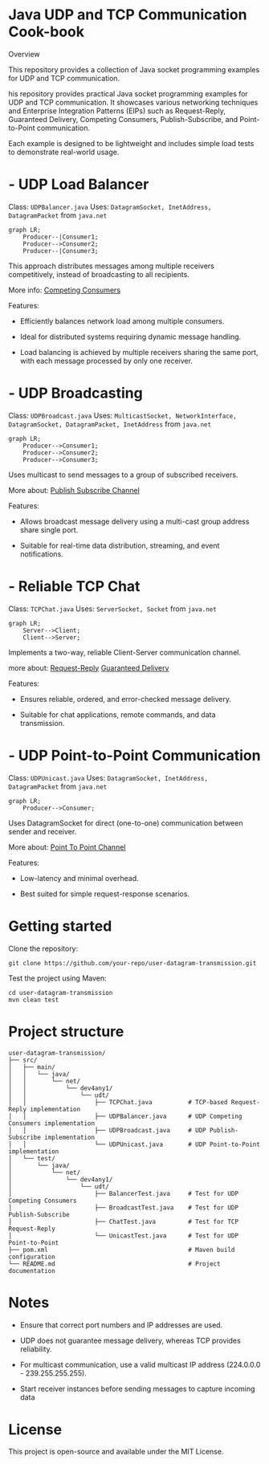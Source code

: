 # Java UDP and TCP Communication Cook-book

Overview

This repository provides a collection of Java socket programming examples for UDP and TCP communication.

his repository provides practical Java socket programming examples for UDP and TCP communication. It showcases various networking techniques and Enterprise Integration Patterns (EIPs) such as Request-Reply, Guaranteed Delivery, Competing Consumers, Publish-Subscribe, and Point-to-Point communication.

Each example is designed to be lightweight and includes simple load tests to demonstrate real-world usage.

# - UDP Load Balancer

Class: `UDPBalancer.java` Uses: `DatagramSocket, InetAddress, DatagramPacket` from `java.net`


```mermaid
graph LR;
    Producer--|Consumer1;
    Producer-->Consumer2;
    Producer--|Consumer3;
```

This approach distributes messages among multiple receivers competitively, instead of broadcasting to all recipients.

More info: <a href="https://www.enterpriseintegrationpatterns.com/patterns/messaging/CompetingConsumers.html">Competing Consumers</a>

Features:

* Efficiently balances network load among multiple consumers.

* Ideal for distributed systems requiring dynamic message handling.

* Load balancing is achieved by multiple receivers sharing the same port, with each message processed by only one receiver.

# - UDP Broadcasting

Class: `UDPBroadcast.java` Uses: `MulticastSocket, NetworkInterface, DatagramSocket, DatagramPacket, InetAddress` from `java.net`

```mermaid
graph LR;
    Producer-->Consumer1;
    Producer-->Consumer2;
    Producer-->Consumer3;
```

Uses multicast to send messages to a group of subscribed receivers.

More about: <a href="https://www.enterpriseintegrationpatterns.com/patterns/messaging/PublishSubscribeChannel.html">Publish Subscribe Channel</a>

Features:

* Allows broadcast message delivery using a multi-cast group address share single port.

* Suitable for real-time data distribution, streaming, and event notifications.

# - Reliable TCP Chat

Class: `TCPChat.java` Uses: `ServerSocket, Socket` from `java.net`

```mermaid
graph LR;
    Server-->Client;
    Client-->Server;
```

Implements a two-way, reliable Client-Server communication channel.

more about: <a href="https://www.enterpriseintegrationpatterns.com/patterns/messaging/RequestReply.html">Request-Reply</a> <a href="https://www.enterpriseintegrationpatterns.com/patterns/messaging/GuaranteedMessaging.html">Guaranteed Delivery</a>


Features:

* Ensures reliable, ordered, and error-checked message delivery.

* Suitable for chat applications, remote commands, and data transmission.

# - UDP Point-to-Point Communication

Class: `UDPUnicast.java` Uses: `DatagramSocket, InetAddress, DatagramPacket` from `java.net`

```mermaid
graph LR;
    Producer-->Consumer;
```

Uses DatagramSocket for direct (one-to-one) communication between sender and receiver.

More about: <a href="https://www.enterpriseintegrationpatterns.com/patterns/messaging/PointToPointChannel.html">Point To Point Channel</a>

Features:

* Low-latency and minimal overhead.

* Best suited for simple request-response scenarios.

# Getting started

Clone the repository:

```
git clone https://github.com/your-repo/user-datagram-transmission.git
```

Test the project using Maven:

```
cd user-datagram-transmission
mvn clean test
```

# Project structure

```
user-datagram-transmission/
├── src/
│   ├── main/
│   │   └── java/
│   │       └── net/
│   │           └── dev4any1/
│   │               └── udt/
│   │                   ├── TCPChat.java          # TCP-based Request-Reply implementation
│   │                   ├── UDPBalancer.java      # UDP Competing Consumers implementation
│   │                   ├── UDPBroadcast.java     # UDP Publish-Subscribe implementation
│   │                   └── UDPUnicast.java       # UDP Point-to-Point implementation
│   └── test/
│       └── java/
│           └── net/
│               └── dev4any1/
│                   └── udt/
│                       ├── BalancerTest.java     # Test for UDP Competing Consumers
│                       ├── BroadcastTest.java    # Test for UDP Publish-Subscribe
│                       ├── ChatTest.java         # Test for TCP Request-Reply
│                       └── UnicastTest.java      # Test for UDP Point-to-Point
├── pom.xml                                       # Maven build configuration
└── README.md                                     # Project documentation
```

# Notes

* Ensure that correct port numbers and IP addresses are used.

* UDP does not guarantee message delivery, whereas TCP provides reliability.

* For multicast communication, use a valid multicast IP address (224.0.0.0 - 239.255.255.255).

* Start receiver instances before sending messages to capture incoming data

# License

This project is open-source and available under the MIT License.